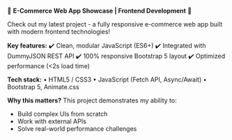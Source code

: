 🚀 **E-Commerce Web App Showcase | Frontend Development** 🚀

Check out my latest project - a fully responsive e-commerce web app built with modern frontend technologies!

**Key features:**
✔️ Clean, modular JavaScript (ES6+)
✔️ Integrated with DummyJSON REST API
✔️ 100% responsive Bootstrap 5 layout
✔️ Optimized performance (<2s load time)

**Tech stack:**
• HTML5 / CSS3 
• JavaScript (Fetch API, Async/Await)
• Bootstrap 5, Animate.css

**Why this matters?**
This project demonstrates my ability to:
- Build complex UIs from scratch
- Work with external APIs
- Solve real-world performance challenges
